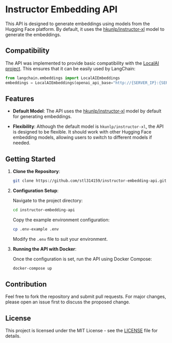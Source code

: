 # Instructor Embedding API

This API is designed to generate embeddings using models from the Hugging Face platform. By default, it uses the [hkunlp/instructor-xl](https://huggingface.co/hkunlp/instructor-xl) model to generate the embeddings.

## Compatibility

The API was implemented to provide basic compatibility with the [LocalAI project](https://github.com/go-skynet/LocalAI). This ensures that it can be easily used by LangChain:

```python
from langchain.embeddings import LocalAIEmbeddings
embeddings = LocalAIEmbeddings(openai_api_base="http://{SERVER_IP}:{SERVER_PORT}/v1", model="hkunlp/instructor-xl")
```

## Features

- **Default Model**: The API uses the [hkunlp/instructor-xl](https://huggingface.co/hkunlp/instructor-xl) model by default for generating embeddings.
  
- **Flexibility**: Although the default model is `hkunlp/instructor-xl`, the API is designed to be flexible. It should work with other Hugging Face embedding models, allowing users to switch to different models if needed.

## Getting Started

1. **Clone the Repository**: 

   ```bash
   git clone https://github.com/stl314159/instructor-embedding-api.git
   ```

2. **Configuration Setup**:

   Navigate to the project directory:

   ```bash
   cd instructor-embedding-api
   ```

   Copy the example environment configuration:

   ```bash
   cp .env-example .env
   ```

   Modify the `.env` file to suit your environment.

3. **Running the API with Docker**:

   Once the configuration is set, run the API using Docker Compose:

   ```bash
   docker-compose up
   ```

## Contribution

Feel free to fork the repository and submit pull requests. For major changes, please open an issue first to discuss the proposed change.

## License

This project is licensed under the MIT License - see the [LICENSE](LICENSE) file for details.
